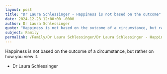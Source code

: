 ```yaml
---
layout: post
title: "Dr Laura Schlessinger - Happiness is not based on the outcome"
date: 2024-12-28 12:00:00 -0000
author: Dr Laura Schlessinger
quote: "Happiness is not based on the outcome of a circumstance, but rather on how you view it."
subject: Family
permalink: /Family/Dr Laura Schlessinger/Dr Laura Schlessinger - Happiness is not based on the outcome
---
```


Happiness is not based on the outcome of a circumstance, but rather on how you view it.

- Dr Laura Schlessinger
